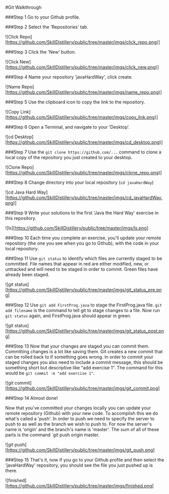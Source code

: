 #Git Walkthrough

###Step 1
Go to your Github profile.
  

###Step 2
Select the 'Repositories' tab.
  
![Click Repo][https://github.com/SkillDistillery/public/tree/master/imgs/click_repo.png)]

###Step 3
Click the 'New' button.
  
![Click New][https://github.com/SkillDistillery/public/tree/master/imgs/click_new.png)]

###Step 4
Name your repository 'javaHardWay', click create.
  
![Name Repo][https://github.com/SkillDistillery/public/tree/master/imgs/name_repo.png)]

###Step 5
Use the clipboard icon to copy the link to the repository.
  
![Copy Link][https://github.com/SkillDistillery/public/tree/master/imgs/copy_link.png)]

###Step 6
Open a Terminal, and navigate to your 'Desktop'.
  
![cd Desktop][https://github.com/SkillDistillery/public/tree/master/imgs/cd_desktop.png)]

###Step 7
Use the `git clone https://github.com/...` command to clone a local copy of the repository you just created to your desktop.
  
![Clone Repo][https://github.com/SkillDistillery/public/tree/master/imgs/clone_repo.png)]

###Step 8
Change directory into your local repository (`cd javaHardWay`)
  
![cd Java Hard Way][https://github.com/SkillDistillery/public/tree/master/imgs/cd_javaHardWay.png)]

###Step 9
Write your solutions to the first 'Java the Hard Way' exercise in this repository.
  
![ls][https://github.com/SkillDistillery/public/tree/master/imgs/ls.png]

###Step 10
Each time you complete an exercise, you'll update your remote repository (the one you see when you go to Github), with the code in your local repository.

###Step 11
Use `git status` to identify which files are currently staged to be committed. File names that appear in red are either modified, new, or untracked and will need to be staged in order to commit. Green files have already been staged.  
  
![git status][https://github.com/SkillDistillery/public/tree/master/imgs/git_status_pre.png]

###Step 12
Use `git add FirstProg.java` to stage the FirstProg.java file. `git add filename` is the command to tell git to stage changes to a file. Now run `git status` again, and FirstProg.java should appear in green.
  
![git status][https://github.com/SkillDistillery/public/tree/master/imgs/git_status_post.png]

###Step 13
Now that your changes are staged you can commit them. Committing changes is a lot like saving them. Git creates a new commit that can be rolled back to if something goes wrong. In order to commit your staged changes you also need to include a commit message, this should be something short but descriptive like "add exercise 1". The command for this would be `git commit -m "add exercise 1"`.
  
![git commit][https://github.com/SkillDistillery/public/tree/master/imgs/git_commit.png]

###Step 14
Almost done!  
  
Now that you've committed your changes locally you can update your remote repository (Github) with your new code. To accomplish this we do what's called a 'push'. In order to push we need to specify the server to push to as well as the branch we wish to push to. For now the server's name is 'origin' and the branch's name is 'master'. The sum of all of these parts is the command `git push origin master.
  
![git push][https://github.com/SkillDistillery/public/tree/master/imgs/git_push.png]

###Step 15
That's it, now if you go to your Github profile and then select the 'javaHardWay' repository, you should see the file you just pushed up is there.
  
![finished][https://github.com/SkillDistillery/public/tree/master/imgs/finished.png]
